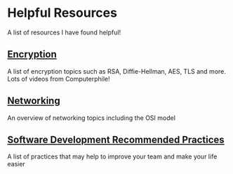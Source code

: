 # Helpful Resources

A list of resources I have found helpful!

## [Encryption](./encryption.md)

A list of encryption topics such as RSA, Diffie-Hellman, AES, TLS and more. Lots of videos from Computerphile!

## [Networking](./networking.md)

An overview of networking topics including the OSI model

## [Software Development Recommended Practices](./software-development-recommended-practices.md)

A list of practices that may help to improve your team and make your life easier
